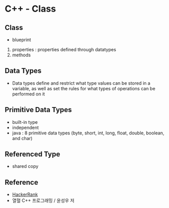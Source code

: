 # C++ - Class

## Class
- blueprint
1) properties : properties defined through datatypes
2) methods

## Data Types
- Data types define and restrict what type values can be stored in a variable, as well as set the rules for what types of operations can be performed on it 

## Primitive Data Types
- built-in type
- independent
- java : 8 primitive data types (byte, short, int, long, float, double, boolean, and char)

## Referenced Type
- shared copy

## Reference
* [HackerRank](https://www.hackerrank.com/challenges/30-data-types/tutorial)
* 열혈 C++ 프로그래밍 / 윤성우 저
